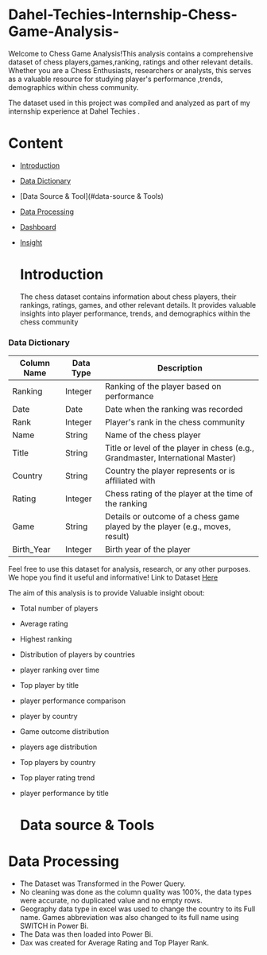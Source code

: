 # Dahel-Techies-Internship-Chess-Game-Analysis-
Welcome to Chess Game  Analysis!This analysis contains a comprehensive dataset of chess players,games,ranking, ratings and other relevant details. Whether you are a Chess Enthusiasts, researchers  or analysts, this serves as a valuable resource for studying player's performance ,trends, demographics within chess community. 


The dataset used in this project was compiled and analyzed as part of my internship experience at Dahel Techies .

# Content 
- [Introduction](#introduction)
- [Data Dictionary](#data-dictionary)
- [Data Source & Tool](#data-source & Tools)
- [Data Processing](#data-processing)
- [Dashboard](#dashboard)
- [Insight](#insight)

  # Introduction

    The chess dataset contains information about chess players, their rankings, ratings, games, and other relevant details. It provides valuable insights into player performance, trends, and demographics within the chess community




### Data Dictionary

| Column Name | Data Type | Description                                     |
|-------------|-----------|-------------------------------------------------|
| Ranking     | Integer   | Ranking of the player based on performance     |
| Date        | Date      | Date when the ranking was recorded              |
| Rank        | Integer   | Player's rank in the chess community            |
| Name        | String    | Name of the chess player                        |
| Title       | String    | Title or level of the player in chess (e.g., Grandmaster, International Master) |
| Country     | String    | Country the player represents or is affiliated with |
| Rating      | Integer   | Chess rating of the player at the time of the ranking |
| Game        | String    | Details or outcome of a chess game played by the player (e.g., moves, result) |
| Birth_Year  | Integer   | Birth year of the player                         |

Feel free to use this dataset for analysis, research, or any other purposes. We hope you find it useful and informative!
Link to Dataset [Here](https://drive.google.com/file/d/1g0tyiIFNXWSqrt4-aIxtUSDXjhvFT8HS/view?usp=drivesdk)

The aim of this analysis is to provide  Valuable insight obout:
- Total number of players
- Average rating
- Highest ranking 
- Distribution of players by countries
- player ranking over time
- Top player by title
- player performance comparison
- player by country
- Game outcome distribution
- players age distribution
- Top players by country
- Top player rating trend
- player performance by title 

  # Data source  & Tools



# Data Processing
* The Dataset was Transformed in the Power Query.
* No cleaning was done as the column quality was 100%, the data types were 
accurate, no duplicated value and no empty rows.
* Geography data type in excel was used to change the country to its Full name. 
Games abbreviation was also changed to its full name using SWITCH in Power Bi.
* The Data was then loaded into Power Bi.
* Dax was created for Average Rating and Top Player Rank.
